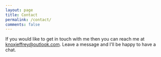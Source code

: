 ```yaml
---
layout: page
title: Contact
permalink: /contact/
comments: false
---
```


If you would like to get in touch with me then you can reach me at knoxjeffrey@outlook.com.  Leave a message and I'll be happy to have a chat.